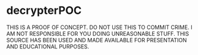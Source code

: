 # decrypterPOC

THIS IS A PROOF OF CONCEPT. DO NOT USE THIS TO COMMIT CRIME. I AM NOT RESPONSIBLE FOR YOU DOING UNREASONABLE STUFF. THIS SOURCE HAS BEEN USED AND MADE AVAILABLE FOR PRESENTATION AND EDUCATIONAL PURPOSES.
